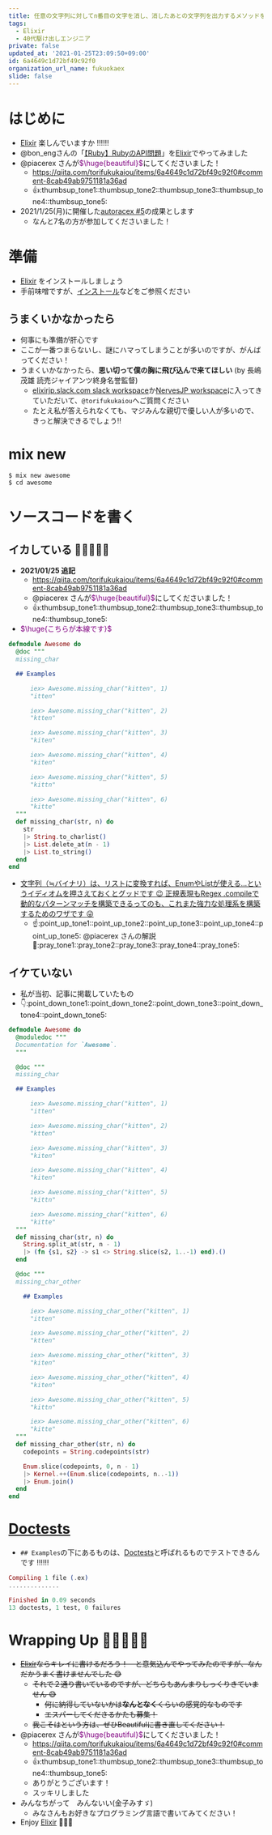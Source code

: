 ```yaml
---
title: 任意の文字列に対してn番目の文字を消し、消したあとの文字列を出力するメソッドを作りましょう(Elixir)
tags:
  - Elixir
  - 40代駆け出しエンジニア
private: false
updated_at: '2021-01-25T23:09:50+09:00'
id: 6a4649c1d72bf49c92f0
organization_url_name: fukuokaex
slide: false
---
```

# はじめに
- [Elixir](https://elixir-lang.org/) 楽しんでいますか :bangbang::bangbang::bangbang:
- @bon_engさんの「[【Ruby】RubyのAPI問題](https://qiita.com/bon_eng/items/94cb76306740c0ce77a8)」を[Elixir](https://elixir-lang.org/)でやってみました
- @piacerex さんが<font color="purple">$\huge{beautiful}$</font>にしてくださいました！
    - https://qiita.com/torifukukaiou/items/6a4649c1d72bf49c92f0#comment-8cab49ab9751181a36ad
    - :thumbsup::thumbsup_tone1::thumbsup_tone2::thumbsup_tone3::thumbsup_tone4::thumbsup_tone5:  
- 2021/1/25(月)に開催した[autoracex #5](https://autoracex.connpass.com/event/202437/)の成果とします
    - なんと7名の方が参加してくださいました！

# 準備
- [Elixir](https://elixir-lang.org/) をインストールしましょう
- 手前味噌ですが、[インストール](https://qiita.com/torifukukaiou/items/d04d0273749c41eb50af#0-%E3%82%A4%E3%83%B3%E3%82%B9%E3%83%88%E3%83%BC%E3%83%AB)などをご参照ください

## うまくいかなかったら
- 何事にも準備が肝心です
- ここが一番つまらないし、謎にハマってしまうことが多いのですが、がんばってください！
- うまくいかなかったら、**思い切って僕の胸に飛び込んで来てほしい** (by 長嶋茂雄 読売ジャイアンツ終身名誉監督)
    - [elixirjp.slack.com slack workspace](https://elixirjp.slack.com/join/shared_invite/enQtODE0NjM3NTIyNTMzLTU5NmViZDE4N2Q3MGUyMmI5YTdlNmQ2ZDI4ZDgxZGZiYTVlYmJjOTMzYzk2NGUyMjBhMTBiNDdjYTg3ZjhmYWI)か[NervesJP workspace](https://join.slack.com/t/nerves-jp/shared_invite/enQtNzc0NTM1OTA5MzQ1LTg5NTAyYThiYzRlNDRmNDIwM2ZlZTJiZDc1MmE5NTFjYzA5OTE4ZTM5OWQxODFhZjY1NWJmZTc4NThkMjQ1Yjk)に入ってきていただいて、`@torifukukaiou`へご質問ください
    - たとえ私が答えられなくても、マジみんな親切で優しい人が多いので、きっと解決できるでしょう:bangbang:

# mix new

```
$ mix new awesome
$ cd awesome
```

# ソースコードを書く

## イカしている :rocket::rocket::rocket::rocket::rocket: 
- **2021/01/25 追記**
    - https://qiita.com/torifukukaiou/items/6a4649c1d72bf49c92f0#comment-8cab49ab9751181a36ad
    - @piacerex さんが<font color="purple">$\huge{beautiful}$</font>にしてくださいました！
    - :thumbsup::thumbsup_tone1::thumbsup_tone2::thumbsup_tone3::thumbsup_tone4::thumbsup_tone5:
- <font color="purple">$\huge{こちらが本線です}$</font>

```elixir:lib/awesome.ex
defmodule Awesome do
  @doc """
  missing_char

  ## Examples

      iex> Awesome.missing_char("kitten", 1)
      "itten"

      iex> Awesome.missing_char("kitten", 2)
      "ktten"

      iex> Awesome.missing_char("kitten", 3)
      "kiten"

      iex> Awesome.missing_char("kitten", 4)
      "kiten"

      iex> Awesome.missing_char("kitten", 5)
      "kittn"

      iex> Awesome.missing_char("kitten", 6)
      "kitte"
  """
  def missing_char(str, n) do
    str
    |> String.to_charlist()
    |> List.delete_at(n - 1)
    |> List.to_string()
  end
end
```

- [文字列（≒バイナリ）は、リストに変換すれば、EnumやListが使える…というイディオムを押さえておくとグッドです :wink: 正規表現もRegex .compileで動的なパターンマッチを構築できるってのも、これまた強力な処理系を構築するためのワザです :stuck_out_tongue_winking_eye:](https://twitter.com/piacere_ex/status/1353556333224579073)
  - :point_up::point_up_tone1::point_up_tone2::point_up_tone3::point_up_tone4::point_up_tone5: @piacerex さんの解説 :pray::pray_tone1::pray_tone2::pray_tone3::pray_tone4::pray_tone5:


## イケていない
- 私が当初、記事に掲載していたもの
- :point_down::point_down_tone1::point_down_tone2::point_down_tone3::point_down_tone4::point_down_tone5: 

```elixir:lib/awesome.ex
defmodule Awesome do
  @moduledoc """
  Documentation for `Awesome`.
  """

  @doc """
  missing_char

  ## Examples

      iex> Awesome.missing_char("kitten", 1)
      "itten"

      iex> Awesome.missing_char("kitten", 2)
      "ktten"

      iex> Awesome.missing_char("kitten", 3)
      "kiten"

      iex> Awesome.missing_char("kitten", 4)
      "kiten"

      iex> Awesome.missing_char("kitten", 5)
      "kittn"

      iex> Awesome.missing_char("kitten", 6)
      "kitte"
  """
  def missing_char(str, n) do
    String.split_at(str, n - 1)
    |> (fn {s1, s2} -> s1 <> String.slice(s2, 1..-1) end).()
  end

  @doc """
  missing_char_other

    ## Examples

      iex> Awesome.missing_char_other("kitten", 1)
      "itten"

      iex> Awesome.missing_char_other("kitten", 2)
      "ktten"

      iex> Awesome.missing_char_other("kitten", 3)
      "kiten"

      iex> Awesome.missing_char_other("kitten", 4)
      "kiten"

      iex> Awesome.missing_char_other("kitten", 5)
      "kittn"

      iex> Awesome.missing_char_other("kitten", 6)
      "kitte"
  """
  def missing_char_other(str, n) do
    codepoints = String.codepoints(str)

    Enum.slice(codepoints, 0, n - 1)
    |> Kernel.++(Enum.slice(codepoints, n..-1))
    |> Enum.join()
  end
end

```

# [Doctests](https://elixir-lang.org/getting-started/mix-otp/docs-tests-and-with.html#doctests)

- `## Examples`の下にあるものは、[Doctests](https://elixir-lang.org/getting-started/mix-otp/docs-tests-and-with.html#doctests)と呼ばれるものでテストできるんです :bangbang::bangbang::bangbang:

```elixir
Compiling 1 file (.ex)
..............

Finished in 0.09 seconds
13 doctests, 1 test, 0 failures
```

# Wrapping Up 🎍🎍🎍🎍🎍
- ~~[Elixir](https://elixir-lang.org/)ならキレイに書けるだろう！　と意気込んでやってみたのですが、なんだかうまく書けませんでした :sweat_smile:~~
    - ~~それで２通り書いているのですが、どちらもあんまりしっくりきていません :sweat_smile:~~
        - ~~何に納得していないかは**なんとなく**くらいの感覚的なものです~~
        - ~~エスパーしてくださるかたも募集！~~
    - ~~我こそはという方は、ぜひBeautifulに書き直してください！~~
- @piacerex さんが<font color="purple">$\huge{beautiful}$</font>にしてくださいました！
    - https://qiita.com/torifukukaiou/items/6a4649c1d72bf49c92f0#comment-8cab49ab9751181a36ad
    - :thumbsup::thumbsup_tone1::thumbsup_tone2::thumbsup_tone3::thumbsup_tone4::thumbsup_tone5: 
    - ありがとうございます！
    - スッキリしました 
- みんなちがって　みんないい(金子みすゞ)
    - みなさんもお好きなプログラミング言語で書いてみてください！
- Enjoy [Elixir](https://elixir-lang.org/) :rocket::rocket::rocket:
